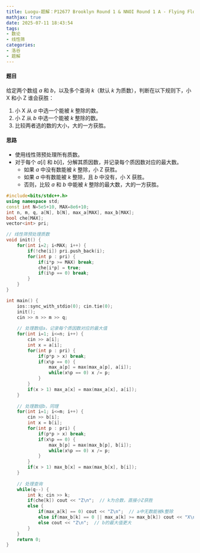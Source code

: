 ```yaml
---
title: Luogu-题解：P12677 Brooklyn Round 1 & NNOI Round 1 A - Flying Flower
mathjax: true
date: 2025-07-11 18:43:54
tags: 
- 数论
- 线性筛
categories:
- 洛谷
- 题解
---
```

#### 题目
给定两个数组 $a$ 和 $b$，以及多个查询 $k$（默认 $k$ 为质数），判断在以下规则下，小 X 和小 Z 谁会获胜：
1. 小 X 从 $a$ 中选一个能被 $k$ 整除的数。
2. 小 Z 从 $b$ 中选一个能被 $k$ 整除的数。
3. 比较两者选的数的大小，大的一方获胜。

#### 思路
- 使用线性筛预处理所有质数。
- 对于每个 $a[i]$ 和 $b[i]$，分解其质因数，并记录每个质因数对应的最大数。
   - 如果 $a$ 中没有数能被 $k$ 整除，小 Z 获胜。
   - 如果 $a$ 中有数能被 $k$ 整除，且 $b$ 中没有，小 X 获胜。
   - 否则，比较 $a$ 和 $b$ 中能被 $k$ 整除的最大数，大的一方获胜。

```cpp
#include<bits/stdc++.h>
using namespace std;
const int N=5e5+10, MAX=8e6+10;
int n, m, q, a[N], b[N], max_a[MAX], max_b[MAX];
bool che[MAX];
vector<int> pri;

// 线性筛预处理质数
void init() {
    for(int i=2; i<MAX; i++) {
        if(!che[i]) pri.push_back(i);
        for(int p : pri) {
            if(i*p >= MAX) break;
            che[i*p] = true;
            if(i%p == 0) break;
        }
    }
}

int main() {
    ios::sync_with_stdio(0); cin.tie(0);
    init();
    cin >> n >> m >> q;
    
    // 处理数组a，记录每个质因数对应的最大值
    for(int i=1; i<=n; i++) {
        cin >> a[i];
        int x = a[i];
        for(int p : pri) {
            if(p*p > x) break;
            if(x%p == 0) {
                max_a[p] = max(max_a[p], a[i]);
                while(x%p == 0) x /= p;
            }
        }
        if(x > 1) max_a[x] = max(max_a[x], a[i]);
    }
    
    // 处理数组b，同理
    for(int i=1; i<=m; i++) {
        cin >> b[i];
        int x = b[i];
        for(int p : pri) {
            if(p*p > x) break;
            if(x%p == 0) {
                max_b[p] = max(max_b[p], b[i]);
                while(x%p == 0) x /= p;
            }
        }
        if(x > 1) max_b[x] = max(max_b[x], b[i]);
    }
    
    // 处理查询
    while(q--) {
        int k; cin >> k;
        if(che[k]) cout << "Z\n";  // k为合数，直接小Z获胜
        else {
            if(max_a[k] == 0) cout << "Z\n";  // a中无数能被k整除
            else if(max_b[k] == 0 || max_a[k] >= max_b[k]) cout << "X\n";  // a的最大值更大或b中无数
            else cout << "Z\n";  // b的最大值更大
        }
    }
    return 0;
}
```